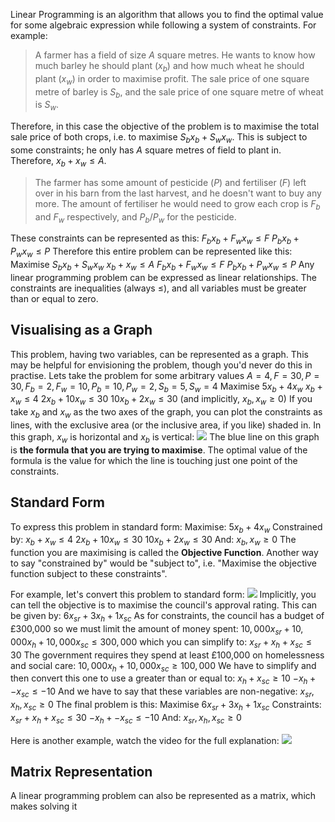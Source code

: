 Linear Programming is an algorithm that allows you to find the optimal value for some algebraic expression while following a system of constraints. For example:
> A farmer has a field of size $A$ square metres. He wants to know how much barley he should plant ($x_b$) and how much wheat he should plant ($x_w$) in order to maximise profit.
> The sale price of one square metre of barley is $S_b$, and the sale price of one square metre of wheat is $S_w$.

Therefore, in this case the objective of the problem is to maximise the total sale price of both crops, i.e. to maximise $S_bx_b + S_wx_w$.
This is subject to some constraints; he only has $A$ square metres of field to plant in. Therefore, $x_b + x_w \leq A$.
> The farmer has some amount of pesticide ($P$) and fertiliser ($F$) left over in his barn from the last harvest, and he doesn't want to buy any more. The amount of fertiliser he would need to grow each crop is $F_b$ and $F_w$ respectively, and $P_b/P_w$ for the pesticide.

These constraints can be represented as this:
$F_bx_b + F_wx_w \leq F$
$P_bx_b + P_wx_w \leq P$
Therefore this entire problem can be represented like this:
Maximise $S_bx_b + S_wx_w$
$x_b + x_w \leq A$
$F_bx_b + F_wx_w \leq F$
$P_bx_b + P_wx_w \leq P$
Any linear programming problem can be expressed as linear relationships. The constraints are inequalities (always $\leq$), and all variables must be greater than or equal to zero.

## Visualising as a Graph
This problem, having two variables, can be represented as a graph. This may be helpful for envisioning the problem, though you'd never do this in practise. Lets take the problem for some arbitrary values $A=4,F=30,P=30,F_b=2,F_w=10,P_b=10,P_w=2,S_b=5,S_w=4$
Maximise $5x_b + 4x_w$
$x_b + x_w \leq 4$
$2x_b + 10x_w \leq 30$
$10x_b + 2x_w \leq 30$
(and implicitly, $x_b, x_w \geq 0$)
If you take $x_b$ and $x_w$ as the two axes of the graph, you can plot the constraints as lines, with the exclusive area (or the inclusive area, if you like) shaded in. In this graph, $x_w$ is horizontal and $x_b$ is vertical:
![](Pasted%20image%2020230228132143.png)
The blue line on this graph is **the formula that you are trying to maximise**. The optimal value of the formula is the value for which the line is touching just one point of the constraints.

## Standard Form
To express this problem in standard form:
Maximise: $5x_b + 4x_w$
Constrained by:
$x_b + x_w \leq 4$
$2x_b + 10x_w \leq 30$
$10x_b + 2x_w \leq 30$
And: $x_b, x_w \geq 0$
The function you are maximising is called the **Objective Function**. Another way to say "constrained by" would be "subject to", i.e. "Maximise the objective function subject to these constraints".

For example, let's convert this problem to standard form:
![](Pasted%20image%2020230228133114.png)
Implicitly, you can tell the objective is to maximise the council's approval rating. This can be given by:
$6x_{sr} + 3x_h + 1x_{sc}$
As for constraints, the council has a budget of £300,000 so we must limit the amount of money spent:
$10,000x_{sr} + 10,000x_h + 10,000x_{sc} \leq 300,000$
which you can simplify to:
$x_{sr} + x_h + x_{sc} \leq 30$
The government requires they spend at least £100,000 on homelessness and social care:
$10,000x_{h} + 10,000x_{sc} \geq 100,000$
We have to simplify and then convert this one to use a greater than or equal to:
$x_{h} + x_{sc} \geq 10$
$-x_{h} + -x_{sc} \leq -10$
And we have to say that these variables are non-negative:
$x_{sr}, x_h, x_{sc} \geq 0$
The final problem is this:
Maximise $6x_{sr} + 3x_h + 1x_{sc}$
Constraints:
$x_{sr} + x_h + x_{sc} \leq 30$
$-x_{h} + -x_{sc} \leq -10$
And: $x_{sr}, x_h, x_{sc} \geq 0$

Here is another example, watch the video for the full explanation:
![](Pasted%20image%2020230228134650.png)

## Matrix Representation
A linear programming problem can also be represented as a matrix, which makes solving it